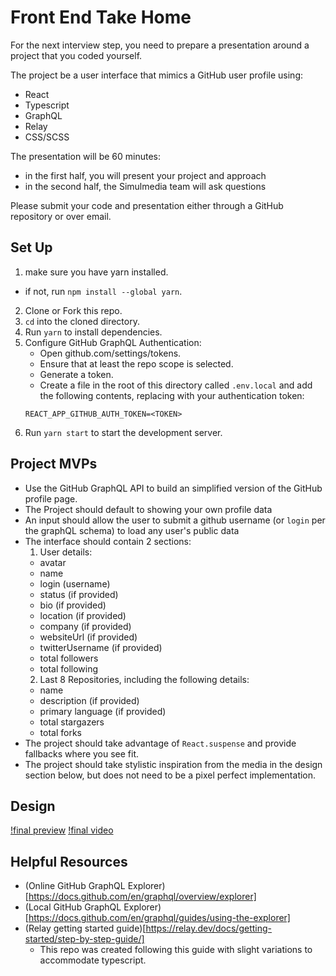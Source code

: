 # Front End Take Home

For the next interview step, you need to prepare a presentation around a project that you coded yourself. 

The project be a user interface that mimics a GitHub user profile using:
- React
- Typescript
- GraphQL
- Relay
- CSS/SCSS

The presentation will be 60 minutes: 
- in the first half, you will present your project and approach
- in the second half, the Simulmedia team will ask questions

Please submit your code and presentation either through a GitHub repository or over email.
## Set Up
1. make sure you have yarn installed.
  - if not, run `npm install --global yarn`.
2. Clone or Fork this repo.
3. `cd` into the cloned directory.
4. Run `yarn` to install dependencies.
5. Configure GitHub GraphQL Authentication:
   - Open github.com/settings/tokens.
   - Ensure that at least the repo scope is selected.
   - Generate a token.
   - Create a file in the root of this directory called `.env.local` and add the following contents, replacing <TOKEN> with your authentication token:
    ```
    REACT_APP_GITHUB_AUTH_TOKEN=<TOKEN>
    ```
6. Run `yarn start` to start the development server.

## Project MVPs
- Use the GitHub GraphQL API to build an simplified version of the GitHub profile page.
- The Project should default to showing your own profile data
- An input should allow the user to submit a github username (or `login` per the graphQL schema) to load any user's public data
- The interface should contain 2 sections:
  1. User details:
    - avatar
    - name
    - login (username)
    - status (if provided)
    - bio  (if provided)
    - location (if provided)
    - company (if provided)
    - websiteUrl (if provided)
    - twitterUsername (if provided)
    - total followers
    - total following
  2. Last 8 Repositories, including the following details:
    - name 
    - description (if provided)
    - primary language (if provided)
    - total stargazers
    - total forks
- The project should take advantage of `React.suspense` and provide fallbacks where you see fit.
- The project should take stylistic inspiration from the media in the design section below, but does not need to be a pixel perfect implementation.

## Design
[!final preview](./final-preview.png)
[!final video](./final-video.mov)

## Helpful Resources
- (Online GitHub GraphQL Explorer)[https://docs.github.com/en/graphql/overview/explorer]
- (Local GitHub GraphQL Explorer)[https://docs.github.com/en/graphql/guides/using-the-explorer]
- (Relay getting started guide)[https://relay.dev/docs/getting-started/step-by-step-guide/]
  - This repo was created following this guide with slight variations to accommodate typescript.
